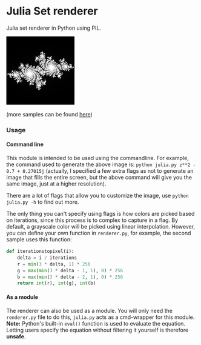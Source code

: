 # Julia Set renderer

Julia set renderer in Python using PIL.

![Sample image](https://raw.githubusercontent.com/TimonKnigge/julia-set-renderer/master/samples/sample1.png)

(more samples can be found [here](/samples/))

### Usage

#### Command line

This module is intended to be used using the commandline. For example, the command used to generate the above image is: `python julia.py z**2 - 0.7 + 0.27015j` (actually, I specified a few extra flags as not to generate an image that fills the entire screen, but the above command will give you the same image, just at a higher resolution).

There are a lot of flags that allow you to customize the image, use `python julia.py -h` to find out more.

The only thing you can't specify using flags is how colors are picked based on iterations, since this process is to complex to capture in a flag. By default, a grayscale color will be picked using linear interpolation. However, you can define your own function in `renderer.py`, for example, the second sample uses this function:
```Python
def iterationstopixel(i):
    delta = i / iterations
    r = min(3 * delta, 1) * 256
    g = max(min(3 * delta - 1, 1), 0) * 256
    b = max(min(3 * delta - 2, 1), 0) * 256
    return int(r), int(g), int(b)
```

#### As a module

The renderer can also be used as a module. You will only need the `renderer.py` file to do this, `julia.py` acts as a cmd-wrapper for this module. **Note:** Python's built-in `eval()` function is used to evaluate the equation. Letting users specify the equation without filtering it yourself is therefore **unsafe**.